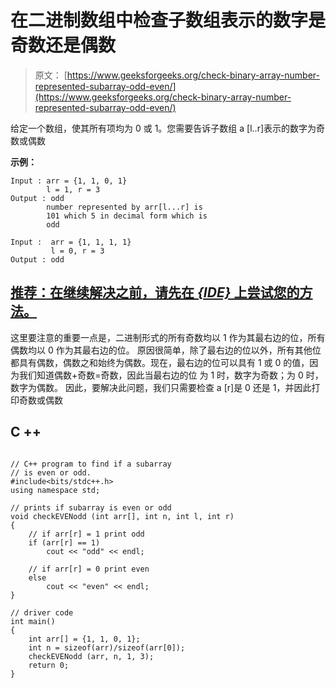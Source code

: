 # 在二进制数组中检查子数组表示的数字是奇数还是偶数

> 原文： [https://www.geeksforgeeks.org/check-binary-array-number-represented-subarray-odd-even/](https://www.geeksforgeeks.org/check-binary-array-number-represented-subarray-odd-even/)

给定一个数组，使其所有项均为 0 或 1。您需要告诉子数组 a [l..r]表示的数字为奇数或偶数

**示例：**

```
Input : arr = {1, 1, 0, 1}
        l = 1, r = 3
Output : odd
        number represented by arr[l...r] is 
        101 which 5 in decimal form which is 
        odd

Input :  arr = {1, 1, 1, 1}
         l = 0, r = 3
Output : odd

```

## [推荐：在继续解决之前，请先在 ***<u>{IDE}</u>*** 上尝试您的方法。](https://ide.geeksforgeeks.org/)

这里要注意的重要一点是，二进制形式的所有奇数均以 1 作为其最右边的位，所有偶数均以 0 作为其最右边的位。
原因很简单，除了最右边的位以外，所有其他位都具有偶数，偶数之和始终为偶数。现在，最右边的位可以具有 1 或 0 的值，因为我们知道偶数+奇数=奇数，因此当最右边的位 为 1 时，数字为奇数；为 0 时，数字为偶数。
因此，要解决此问题，我们只需要检查 a [r]是 0 还是 1，并因此打印奇数或偶数

## C ++

```

// C++ program to find if a subarray 
// is even or odd. 
#include<bits/stdc++.h> 
using namespace std; 

// prints if subarray is even or odd 
void checkEVENodd (int arr[], int n, int l, int r) 
{ 
    // if arr[r] = 1 print odd 
    if (arr[r] == 1) 
        cout << "odd" << endl; 

    // if arr[r] = 0 print even 
    else
        cout << "even" << endl; 
} 

// driver code 
int main() 
{ 
    int arr[] = {1, 1, 0, 1}; 
    int n = sizeof(arr)/sizeof(arr[0]); 
    checkEVENodd (arr, n, 1, 3); 
    return 0; 
} 

```